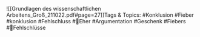 
![[Grundlagen des wissenschaftlichen Arbeitens_Groß_211022.pdf#page=27]]Tags & Topics:
   #Konklusion
   #Fieber
   #konklusion
   #Fehlschluss
   #Eher
   #Argumentation
   #Geschenk
   #Fiebers
   #Fehlschlüsse